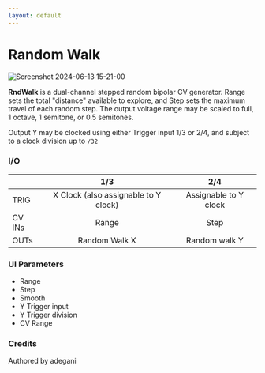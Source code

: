 ```yaml
---
layout: default
---
```

# Random Walk

![Screenshot 2024-06-13 15-21-00](https://github.com/djphazer/O_C-Phazerville/assets/109086194/6c3dd101-3c91-4180-9f33-6130dc4763dd)

**RndWalk** is a dual-channel stepped random bipolar CV generator. Range sets the total "distance" available to explore, and Step sets the maximum travel of each random step. The output voltage range may be scaled to full, 1 octave, 1 semitone, or 0.5 semitones.

Output Y may be clocked using either Trigger input 1/3 or 2/4, and subject to a clock division up to `/32`

### I/O

|        | 1/3 | 2/4 |
| ------ | :-: | :-: |
| TRIG   |  X Clock (also assignable to Y clock)  |   Assignable to Y clock |
| CV INs |   Range  |  Step   |
| OUTs   |  Random Walk X   |  Random walk Y   |

### UI Parameters
 - Range
 - Step
 - Smooth
 - Y Trigger input
 - Y Trigger division
 - CV Range

### Credits
Authored by adegani
